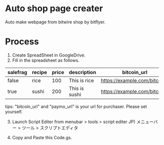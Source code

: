 # Auto shop page creater
Auto make webpage from bitwire shop by bitflyer.

# Process
1. Create SpreadSheet in GoogleDrive.
2. Fill in the spreadsheet as follows.

| salefrag | recipe | price | description | bitcoin_url | paymo_url |
-----------|--------|-------|-------------|-------------|-----------|
| false    | rice   | 100   | This is rice  | https://example.com/bitcoin1 | https://example.com/paymo1 | 
| true     | sushi  | 200   | This is sushi | https://example.com/bitcoin2 | https://example.com/paymo2 | 

tips: "bitcoin_url" and "paymo_url" is your url for purchaser. Please set yourself.

3. Launch Script Editer from menubar > tools > script editer
JP) メニューバー > ツール > スクリプトエディタ

4. Copy and Paste this Code.gs.
